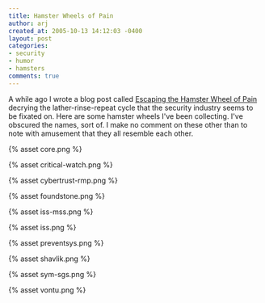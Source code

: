 ```yaml
---
title: Hamster Wheels of Pain
author: arj
created_at: 2005-10-13 14:12:03 -0400
layout: post
categories: 
- security
- humor
- hamsters
comments: true
---
```


A while ago I wrote a blog post called [Escaping the Hamster Wheel of Pain](/pages/Welcome-blogentry-040505-1.html) decrying the lather-rinse-repeat cycle that the security industry seems to be fixated on. Here are some hamster wheels I've been collecting. I've obscured the names, sort of. I make no comment on these other than to note with amusement that they all resemble each other.

{% asset core.png %}

{% asset critical-watch.png %}

{% asset cybertrust-rmp.png %}

{% asset foundstone.png %}

{% asset iss-mss.png %}

{% asset iss.png %}

{% asset preventsys.png %}

{% asset shavlik.png %}

{% asset sym-sgs.png %}

{% asset vontu.png %}
